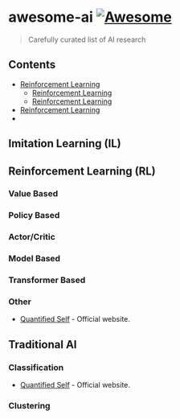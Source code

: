 # awesome-ai [![Awesome](https://awesome.re/badge.svg)](https://awesome.re)

> Carefully curated list of AI research

## Contents
- [Reinforcement Learning](#Reinforcement-Learning)
  - [Reinforcement Learning](#Reinforcement-Learning)
  - [Reinforcement Learning](#Reinforcement-Learning)
- [Reinforcement Learning](#Reinforcement-Learning)
- 

## Imitation Learning (IL)

## Reinforcement Learning (RL)

### Value Based

### Policy Based

### Actor/Critic

### Model Based

### Transformer Based

### Other
- [Quantified Self](http://quantifiedself.com/) - Official website.


## Traditional AI

### Classification
- [Quantified Self](http://quantifiedself.com/) - Official website.

### Clustering
